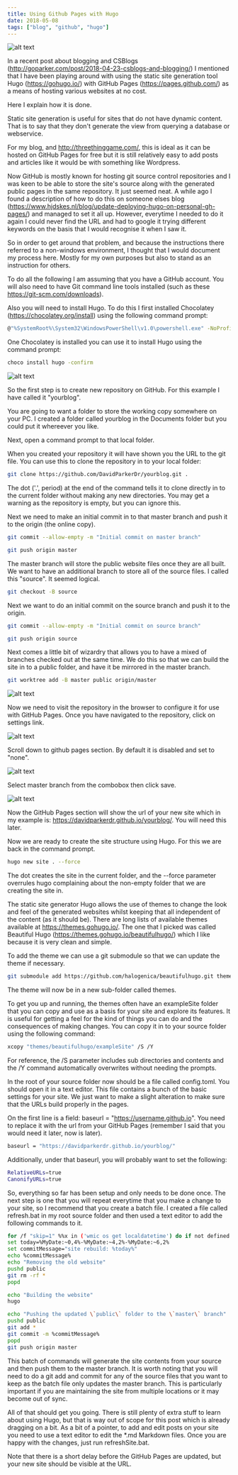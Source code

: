 ```yaml
---
title: Using Github Pages with Hugo
date: 2018-05-08
tags: ["blog", "github", "hugo"]
---
```

![alt text](/img/post_images/180508_jenny.png "Sun beam clean")

In a recent post about blogging and CSBlogs (http://goparker.com/post/2018-04-23-csblogs-and-blogging/) I mentioned that I have been playing around with using the static site generation tool Hugo (https://gohugo.io/) with GitHub Pages (https://pages.github.com/) as a means of hosting various websites at no cost.

Here I explain how it is done. 

<!--more-->

Static site generation is useful for sites that do not have dynamic content. That is to say that they don't generate the view from querying a database or webservice.

For my blog, and http://threethinggame.com/, this is ideal as it can be hosted on GitHub Pages for free but it is still relatively easy to add posts and articles like it would be with something like Wordpress.

Now GitHub is mostly known for hosting git source control repositories and I was keen to be able to store the site's source along with the generated public pages in the same repository. It just seemed neat. A while ago I found a description of how to do this on someone elses blog (https://www.hjdskes.nl/blog/update-deploying-hugo-on-personal-gh-pages/) and managed to set it all up. However, everytime I needed to do it again I could never find the URL and had to google it trying different keywords on the basis that I would recognise it when I saw it.

So in order to get around that problem, and because the instructions there referred to a non-windows environment, I thought that I would document my process here. Mostly for my own purposes but also to stand as an instruction for others.

To do all the following I am assuming that you have a GitHub account. You will also need to have Git command line tools installed (such as these https://git-scm.com/downloads). 

Also you will need to install Hugo. To do this I first installed Chocolatey (https://chocolatey.org/install) using the following command prompt:

```bash
@"%SystemRoot%\System32\WindowsPowerShell\v1.0\powershell.exe" -NoProfile -InputFormat None -ExecutionPolicy Bypass -Command "iex ((New-Object System.Net.WebClient).DownloadString('https://chocolatey.org/install.ps1'))" && SET "PATH=%PATH%;%ALLUSERSPROFILE%\chocolatey\bin"
```

One Chocolatey is installed you can use it to install Hugo using the command prompt:

```bash
choco install hugo -confirm
```

![alt text](/img/post_images/180508_github_repo.png "Make a new repository")

So the first step is to create new repository on GitHub. For this example I have called it "yourblog".

You are going to want a folder to store the working copy somewhere on your PC. I created a folder called yourblog in the Documents folder but you could put it whereever you like.

Next, open a command prompt to that local folder.

When you created your repository it will have shown you the URL to the git file. You can use this to clone the repository in to your local folder:

```bash
git clone https://github.com/DavidParkerDr/yourblog.git .
```

The dot ('.', period) at the end of the command tells it to clone directly in to the current folder without making any new directories. You may get a warning as the repository is empty, but you can ignore this.

Next we need to make an initial commit in to that master branch and push it to the origin (the online copy).

```bash
git commit --allow-empty -m "Initial commit on master branch"

git push origin master
```

The master branch will store the public website files once they are all built. We want to have an additional branch to store all of the source files. I called this "source". It seemed logical.

```bash
git checkout -B source
```

Next we want to do an initial commit on the source branch and push it to the origin.

```bash
git commit --allow-empty -m "Initial commit on source branch"

git push origin source
```

Next comes a little bit of wizardry that allows you to have a mixed of branches checked out at the same time. We do this so that we can build the site in to a public folder, and have it be mirrored in the master branch.

```bash
git worktree add -B master public origin/master
```

![alt text](/img/post_images/180508_github_settings.png "Click on settings")

Now we need to visit the repository in the browser to configure it for use with GitHub Pages. Once you have navigated to the repository, click on settings link.

![alt text](/img/post_images/180508_github_pages.png "Find the GitHub Pages section")

Scroll down to github pages section. By default it is disabled and set to "none".

![alt text](/img/post_images/180508_github_pages_set.png "Set it to master")

Select master branch from the combobox then click save.

![alt text](/img/post_images/180508_github_pages_url.png "The url is revealed")

Now the GitHub Pages section will show the url of your new site which in my example is: https://davidparkerdr.github.io/yourblog/. You will need this later.

Now we are ready to create the site structure using Hugo. For this we are back in the command prompt.

```bash
hugo new site . --force
```

The dot creates the site in the current folder, and the --force parameter overrules hugo complaining about the non-empty folder that we are creating the site in.

The static site generator Hugo allows the use of themes to change the look and feel of the generated websites whilst keeping that all independent of the content (as it should be). There are long lists of available themes available at https://themes.gohugo.io/. The one that I picked was called Beautiful Hugo (https://themes.gohugo.io/beautifulhugo/) which I like because it is very clean and simple.

To add the theme we can use a git submodule so that we can update the theme if necessary.

```bash
git submodule add https://github.com/halogenica/beautifulhugo.git themes/beautifulhugo
```

The theme will now be in a new sub-folder called themes.

To get you up and running, the themes often have an exampleSite folder that you can copy and use as a basis for your site and explore its features. It is useful for getting a feel for the kind of things you can do and the consequences of making changes. You can copy it in to your source folder using the following command:

```bash
xcopy "themes/beautifulhugo/exampleSite" /S /Y
```

For reference, the /S parameter includes sub directories and contents and the /Y command automatically overwrites without needing the prompts.

In the root of your source folder now should be a file called config.toml. You should open it in a text editor. This file contains a bunch of the basic settings for your site. We just want to make a slight alteration to make sure that the URLs build properly in the pages.

On the first line is a field: baseurl = "https://username.github.io". You need to replace it with the url from your GitHub Pages (remember I said that you would need it later, now is later). 

```bash
baseurl = "https://davidparkerdr.github.io/yourblog/"
```

Additionally, under that baseurl, you will probably want to set the following:

```bash
RelativeURLs=true
CanonifyURLs=true
```

So, everything so far has been setup and only needs to be done once. The next step is one that you will repeat everytime that you make a change to your site, so I recommend that you create a batch file. I created a file called refresh.bat in my root source folder and then used a text editor to add the following commands to it.

```bash
for /f "skip=1" %%x in ('wmic os get localdatetime') do if not defined MyDate set MyDate=%%x
set today=%MyDate:~0,4%-%MyDate:~4,2%-%MyDate:~6,2%
set commitMessage="site rebuild: %today%"
echo %commitMessage%
echo "Removing the old website"
pushd public
git rm -rf *
popd

echo "Building the website"
hugo

echo "Pushing the updated \`public\` folder to the \`master\` branch"
pushd public
git add *
git commit -m %commitMessage%
popd
git push origin master
```

This batch of commands will generate the site contents from your source and then push them to the master branch. It is worth noting that you will need to do a git add and commit for any of the source files that you want to keep as the batch file only updates the master branch. This is particularly important if you are maintaining the site from multiple locations or it may become out of sync.

All of that should get you going. There is still plenty of extra stuff to learn about using Hugo, but that is way out of scope for this post which is already dragging on a bit. As a bit of a pointer, to add and edit posts on your site you need to use a text editor to edit the *.md Markdown files. Once you are happy with the changes, just run refreshSite.bat.

Note that there is a short delay before the GitHub Pages are updated, but your new site should be visible at the URL.




